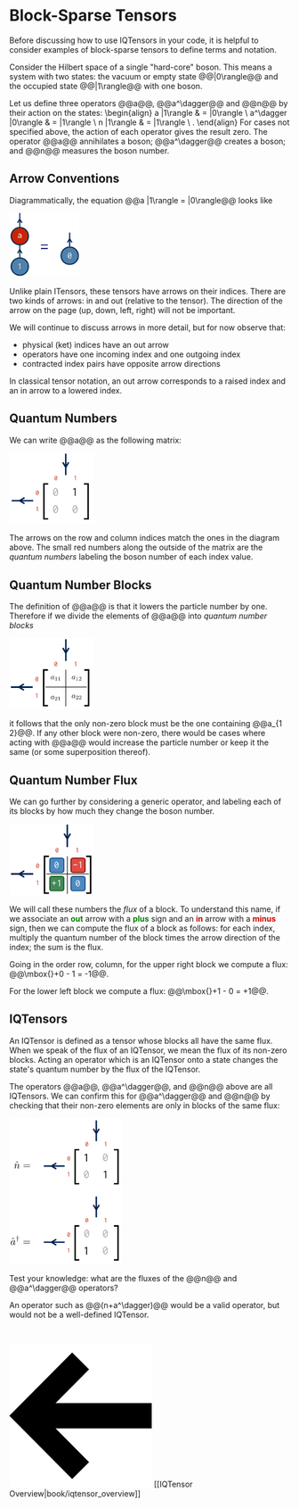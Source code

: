 # Block-Sparse Tensors

Before discussing how to use IQTensors in your code, it is helpful to 
consider examples of block-sparse tensors to define terms and notation.

Consider the Hilbert space of a single "hard-core" boson. This means a
system with two states: the vacuum or empty state @@|0\rangle@@ and
the occupied state @@|1\rangle@@ with one boson.

Let us define three operators @@a@@, @@a^\dagger@@ and @@n@@ by their action on
the states:
\begin{align}
a |1\rangle & = |0\rangle \\
a^\dagger |0\rangle & = |1\rangle \\
n |1\rangle & = |1\rangle \ .
\end{align}
For cases not specified above, the action of each operator gives the result zero.
The operator @@a@@ annihilates a boson; @@a^\dagger@@ creates a boson; and
@@n@@ measures the boson number.

## Arrow Conventions

Diagrammatically, the equation @@a |1\rangle = |0\rangle@@ looks like

<img class="diagram" width="25%" src="docs/book/images/annihilation.png"/>

Unlike plain ITensors, these tensors have arrows on their indices. 
There are two kinds of arrows: in and out (relative to the tensor). 
The direction of the arrow on the page (up, down, left, right) will not be important.

We will continue to discuss arrows in more detail, but for now observe that:
* physical (ket) indices have an out arrow
* operators have one incoming index and one outgoing index
* contracted index pairs have opposite arrow directions

In classical tensor notation, an out arrow corresponds to
a raised index and an in arrow to a lowered index. 

## Quantum Numbers

We can write @@a@@ as the following matrix:

<img class="diagram" width="30%" src="docs/book/images/amatrix.png"/>

The arrows on the row and column indices match the ones in the diagram above.
The small red numbers along the outside of the matrix are the <i>quantum numbers</i>
labeling the boson number of each index value.

## Quantum Number Blocks

The definition of @@a@@ is that it lowers the particle number by one.
Therefore if we divide the elements of @@a@@ into 
<i>quantum number blocks</i>

<img class="diagram" width="30%" src="docs/book/images/ablocks.png"/>

it follows that the only non-zero block must be the one containing
@@a\_{1 2}@@. If any other block were non-zero, there would be cases
where acting with @@a@@ would increase the particle number or keep it the same (or some
superposition thereof).

## Quantum Number Flux

We can go further by considering a generic operator, and labeling each of its blocks
by how much they change the boson number.

<img class="diagram" width="30%" src="docs/book/images/fluxes.png"/>

We will call these numbers the <i>flux</i> of a block. To understand this name,
if we associate an <span style="color:green;font-weight:bold;">out</span> arrow with a
<span style="color:green;font-weight:bold;">plus</span> sign and an 
<span style="color:#C00;font-weight:bold;">in</span> arrow with a
<span style="color:#C00;font-weight:bold;">minus</span> sign,
then we can compute the flux of a block as follows: for each index, multiply
the quantum number of the block times the arrow direction of the index; the
sum is the flux.

Going in the order row, column, for the upper right block we compute a flux: @@\mbox{}+0 - 1 = -1@@.

For the lower left block we compute a flux: @@\mbox{}+1 - 0 = +1@@.

## IQTensors

An IQTensor is defined as a tensor whose blocks all have the same flux. 
When we speak of the flux of an IQTensor, we mean the flux of its non-zero blocks.
Acting an operator which is an IQTensor onto a state changes the state's quantum
number by the flux of the IQTensor.

The operators @@a@@, @@a^\dagger@@, and @@n@@ above are all IQTensors.
We can confirm this for @@a^\dagger@@ and @@n@@ by checking that their
non-zero elements are only in blocks of the same flux:

<img class="diagram" width="40%" src="docs/book/images/n_adag_ops.jpg"/>

Test your knowledge: what are the fluxes of the @@n@@ and @@a^\dagger@@ operators?

An operator such as @@(n+a^\dagger)@@ would be a valid operator, but would
not be a well-defined IQTensor.

<br/>

<span style="float:left;"><img src="docs/arrowleft.png" class="icon">
[[IQTensor Overview|book/iqtensor_overview]]
</span>

<br/>
